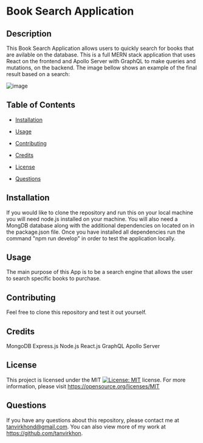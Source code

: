 # Book Search Application

## Description
This Book Search Application allows users to quickly search for books that are avilable on the database. This is a full MERN stack application that uses React on the frontend and Apollo Server with GraphQL to make queries and mutations, on the backend. The image bellow shows an example of the final result based on a search:

![image](https://github.com/tanvirkhon/book-search-engine/assets/119143763/228b6e9f-b15a-4929-800f-f324c3d0b2d5)

## Table of Contents
    
* [Installation](#installation) 
    
* [Usage](#usage) 
    
* [Contributing](#contributing) 
    
* [Credits](#tests) 
    
* [License](#license) 
    
* [Questions](#questions)
    
## Installation 
If you would like to clone the repository and run this on your local machine you will need node.js installed on your machine. You will also need a MongDB database along with the additional dependencies on located on in the package.json file. Once you have installed all dependencies run the command "npm run develop" in order to test the application locally. 

## Usage

The main purpose of this App is to be a search engine that allows the user to search specific books to purchase.

## Contributing 
Feel free to clone this repository and test it out yourself.
    
## Credits

MongoDB
Express.js
Node.js
React.js
GraphQL
Apollo Server

## License
This project is licensed under the MIT [![License: MIT](https://img.shields.io/badge/License-MIT-yellow.svg)](https://opensource.org/licenses/MIT) license. For more information, please visit https://opensource.org/licenses/MIT
    
## Questions
If you have any questions about this repository, please contact me at tanvirkhond@gmail.com. You can also view more of my work at https://github.com/tanvirkhon.
